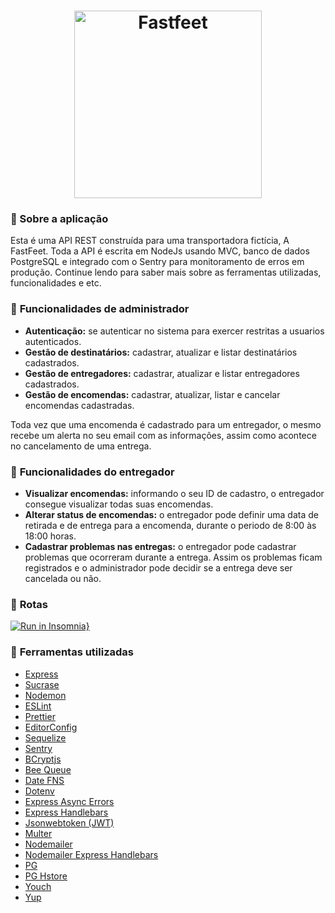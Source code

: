 <h1 align="center">
  <img alt="Fastfeet" title="Fastfeet" src="https://raw.githubusercontent.com/GustavoBlaze/fastfeet/master/imgs/logo.png" width="300px" />
</h1>

### :memo: Sobre a aplicação

Esta é uma API REST construída para uma transportadora fictícia, A FastFeet. Toda a API é escrita em NodeJs usando MVC, banco de dados PostgreSQL e integrado com o Sentry para monitoramento de erros em produção. Continue lendo para saber mais sobre as ferramentas utilizadas, funcionalidades e etc.

### :bookmark_tabs: **Funcionalidades de administrador**

- **Autenticação:** se autenticar no sistema para exercer restritas a usuarios autenticados.
- **Gestão de destinatários:** cadastrar, atualizar e listar destinatários cadastrados.
- **Gestão de entregadores:** cadastrar, atualizar e listar entregadores cadastrados.
- **Gestão de encomendas:** cadastrar, atualizar, listar e cancelar encomendas cadastradas.

Toda vez que uma encomenda é cadastrado para um entregador, o mesmo recebe um alerta no seu email com as informações, assim como acontece no cancelamento de uma entrega.

### :bookmark_tabs: **Funcionalidades do entregador**

- **Visualizar encomendas:** informando o seu ID de cadastro, o entregador consegue visualizar todas suas encomendas.
- **Alterar status de encomendas:** o entregador pode definir uma data de retirada e de entrega para a encomenda, durante o periodo de 8:00 às 18:00 horas.
- **Cadastrar problemas nas entregas:** o entregador pode cadastrar problemas que ocorreram durante a entrega. Assim os problemas ficam registrados e o administrador pode decidir se a entrega deve ser cancelada ou não.

### :bookmark_tabs: **Rotas**
[![Run in Insomnia}](https://insomnia.rest/images/run.svg)](https://insomnia.rest/run/?label=FastFeet&uri=https%3A%2F%2Fraw.githubusercontent.com%2FARTHURPC03%2FFastFeet%2Fmaster%2FInsomnia.json)

### :hammer: **Ferramentas utilizadas**
- <a target="_blank" href="https://www.npmjs.com/package/express" alt="Express">Express</a>
- <a target="_blank" href="https://www.npmjs.com/package/sucrase" alt="Sucrase">Sucrase</a>
- <a target="_blank" href="https://www.npmjs.com/package/nodemon" alt="Nodemon">Nodemon</a>
- <a target="_blank" href="https://www.npmjs.com/package/eslint" alt="ESLint">ESLint</a>
- <a target="_blank" href="https://www.npmjs.com/package/prettier" alt="Prettier">Prettier</a>
- <a target="_blank" href="https://editorconfig.org/" alt="EditorConfig">EditorConfig</a>
- <a target="_blank" href="https://www.npmjs.com/package/sequelize" alt="Sequelize">Sequelize</a>
- <a target="_blank" href="https://sentry.io/" alt="Sentry">Sentry</a>
- <a target="_blank" href="https://www.npmjs.com/package/bcryptjs" alt="bcryptjs">BCryptjs</a>
- <a target="_blank" href="https://www.npmjs.com/package/bee-queue" alt="bee-queue">Bee Queue</a>
- <a target="_blank" href="https://www.npmjs.com/package/date-fns" alt="date-fns">Date FNS</a>
- <a target="_blank" href="https://www.npmjs.com/package/dotenv" alt="dotenv">Dotenv</a>
- <a target="_blank" href="https://www.npmjs.com/package/express-async-errors" alt="express-async-errors">Express Async Errors</a>
- <a target="_blank" href="https://www.npmjs.com/package/express-handlebars" alt="express-handlebars">Express Handlebars</a>
- <a target="_blank" href="https://www.npmjs.com/package/jsonwebtoken" alt="jsonwebtoken">Jsonwebtoken (JWT)</a>
- <a target="_blank" href="https://www.npmjs.com/package/multer" alt="multer">Multer</a>
- <a target="_blank" href="https://www.npmjs.com/package/nodemailer" alt="nodemailer">Nodemailer</a>
- <a target="_blank" href="https://www.npmjs.com/package/nodemailer-express-handlebars" alt="nodemailer-express-handlebars">Nodemailer Express Handlebars</a>
- <a target="_blank" href="https://www.npmjs.com/package/pg" alt="pg">PG</a>
- <a target="_blank" href="https://www.npmjs.com/package/pg-hstore" alt="pg-hstore">PG Hstore</a>
- <a target="_blank" href="https://www.npmjs.com/package/youch" alt="youch">Youch</a>
- <a target="_blank" href="https://www.npmjs.com/package/Yup" alt="Yup">Yup</a>

